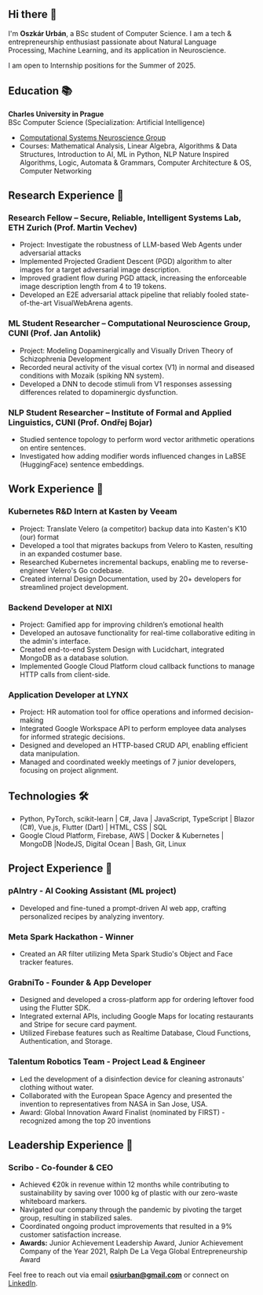 <!--
**oszkarurban/oszkarurban** is a ✨ _special_ ✨ repository because its `README.md` (this file) appears on your GitHub profile.

Here are some ideas to get you started:

- 🔭 I’m currently working on ...
- 🌱 I’m currently learning ...
- 👯 I’m looking to collaborate on ...
- 🤔 I’m looking for help with ...
- 💬 Ask me about ...
- 📫 How to reach me: ...
- 😄 Pronouns: ...
- ⚡ Fun fact: ...
-->
## Hi there 👋

I'm **Oszkár Urbán**, a BSc student of Computer Science. I am a tech & entrepreneurship enthusiast passionate about Natural Language Processing, Machine Learning, and its application in Neuroscience.

I am open to Internship positions for the Summer of 2025.

## Education 📚
**Charles University in Prague**  
BSc Computer Science (Specialization: Artificial Intelligence)
- [Computational Systems Neuroscience Group](https://csng.mff.cuni.cz/)
- Courses: Mathematical Analysis, Linear Algebra, Algorithms & Data Structures, Introduction to AI, ML in Python, NLP
Nature Inspired Algorithms, Logic, Automata & Grammars, Computer Architecture & OS, Computer Networking

## Research Experience 🔬

### **Research Fellow – Secure, Reliable, Intelligent Systems Lab, ETH Zurich** (Prof. Martin Vechev)  
- Project: Investigate the robustness of LLM-based Web Agents under adversarial attacks  
- Implemented Projected Gradient Descent (PGD) algorithm to alter images for a target adversarial image description.
- Improved gradient flow during PGD attack, increasing the enforceable image description length from 4 to 19 tokens.
- Developed an E2E adversarial attack pipeline that reliably fooled state-of-the-art VisualWebArena agents.

### **ML Student Researcher – Computational Neuroscience Group, CUNI** (Prof. Jan Antolik)  
- Project: Modeling Dopaminergically and Visually Driven Theory of Schizophrenia Development  
- Recorded neural activity of the visual cortex (V1) in normal and diseased conditions with Mozaik (spiking NN system).
- Developed a DNN to decode stimuli from V1 responses assessing differences related to dopaminergic dysfunction.

### **NLP Student Researcher – Institute of Formal and Applied Linguistics, CUNI** (Prof. Ondřej Bojar)  
- Studied sentence topology to perform word vector arithmetic operations on entire sentences.
- Investigated how adding modifier words influenced changes in LaBSE (HuggingFace) sentence embeddings.

## Work Experience 💼

### **Kubernetes R&D Intern at Kasten by Veeam**  
- Project: Translate Velero (a competitor) backup data into Kasten's K10 (our) format
- Developed a tool that migrates backups from Velero to Kasten, resulting in an expanded costumer base.
- Researched Kubernetes incremental backups, enabling me to reverse-engineer Velero's Go codebase.
- Created internal Design Documentation, used by 20+ developers for streamlined project development.

### **Backend Developer at NIXI**  
- Project: Gamified app for improving children’s emotional health
- Developed an autosave functionality for real-time collaborative editing in the admin's interface.
- Created end-to-end System Design with Lucidchart, integrated MongoDB as a database solution.
- Implemented Google Cloud Platform cloud callback functions to manage HTTP calls from client-side.

### **Application Developer at LYNX**  
- Project: HR automation tool for office operations and informed decision-making
- Integrated Google Workspace API to perform employee data analyses for informed strategic decisions.
- Designed and developed an HTTP-based CRUD API, enabling efficient data manipulation.
- Managed and coordinated weekly meetings of 7 junior developers, focusing on project alignment.

## Technologies 🛠️
- Python, PyTorch, scikit-learn | C#, Java | JavaScript, TypeScript | Blazor (C#), Vue.js, Flutter (Dart) | HTML, CSS | SQL  
- Google Cloud Platform, Firebase, AWS | Docker & Kubernetes | MongoDB |NodeJS, Digital Ocean | Bash, Git, Linux

## Project Experience 🚀

### **pAIntry - AI Cooking Assistant (ML project)**
- Developed and fine-tuned a prompt-driven AI web app, crafting personalized recipes by analyzing inventory.

### **Meta Spark Hackathon - Winner**  
- Created an AR filter utilizing Meta Spark Studio's Object and Face tracker features.

### **GrabniTo - Founder & App Developer**  
- Designed and developed a cross-platform app for ordering leftover food using the Flutter SDK.
- Integrated external APIs, including Google Maps for locating restaurants and Stripe for secure card payment.
- Utilized Firebase features such as Realtime Database, Cloud Functions, Authentication, and Storage.

### **Talentum Robotics Team - Project Lead & Engineer**  
- Led the development of a disinfection device for cleaning astronauts' clothing without water.
- Collaborated with the European Space Agency and presented the invention to representatives from NASA in San Jose, USA.
- Award: Global Innovation Award Finalist (nominated by FIRST) - recognized among the top 20 inventions

## Leadership Experience 🚀

### **Scribo - Co-founder & CEO**  
- Achieved €20k in revenue within 12 months while contributing to sustainability by saving over 1000 kg of plastic with our zero-waste whiteboard markers.
- Navigated our company through the pandemic by pivoting the target group, resulting in stabilized sales.
- Coordinated ongoing product improvements that resulted in a 9% customer satisfaction increase.
- **Awards:** Junior Achievement Leadership Award, Junior Achievement Company of the Year 2021, Ralph De La Vega Global Entrepreneurship Award

Feel free to reach out via email **osiurban@gmail.com** or connect on [LinkedIn](https://www.linkedin.com/in/oszkarurban).
